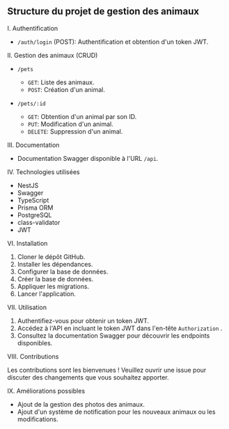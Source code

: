 Structure du projet de gestion des animaux 
--------------------------------------------------------

I. Authentification

-   `/auth/login` (POST): Authentification et obtention d'un token JWT.

II. Gestion des animaux (CRUD)

-   `/pets`

    -   `GET`: Liste des animaux.
    -   `POST`: Création d'un animal.
-   `/pets/:id`

    -   `GET`: Obtention d'un animal par son ID.
    -   `PUT`: Modification d'un animal.
    -   `DELETE`: Suppression d'un animal.


III. Documentation

-   Documentation Swagger disponible à l'URL `/api`.

IV. Technologies utilisées

-   NestJS
-   Swagger
-   TypeScript
-   Prisma ORM
-   PostgreSQL 
-   class-validator
-   JWT 

VI. Installation

1.  Cloner le dépôt GitHub.
2.  Installer les dépendances.
3.  Configurer la base de données.
4.  Créer la base de données.
5.  Appliquer les migrations.
6.  Lancer l'application.

VII. Utilisation

1.  Authentifiez-vous pour obtenir un token JWT.
2.  Accédez à l'API en incluant le token JWT dans l'en-tête `Authorization` .
3.  Consultez la documentation Swagger pour découvrir les endpoints disponibles.

VIII. Contributions

Les contributions sont les bienvenues ! Veuillez ouvrir une issue pour discuter des changements que vous souhaitez apporter.

IX. Améliorations possibles

-   Ajout de la gestion des photos des animaux.
-   Ajout d'un système de notification pour les nouveaux animaux ou les modifications.

